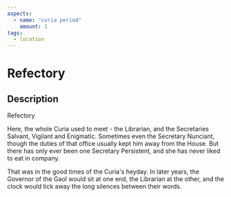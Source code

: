```yaml
---
aspects: 
  - name: "curia period"
    amount: 1
tags:
  - location
---
```


# Refectory

## Description
Refectory

Here, the whole Curia used to meet - the Librarian, and the  Secretaries Salvant, Vigilant and Enigmatic. Sometimes even the Secretary Nunciant, though the duties of that office usually kept him away from the House. But there has only ever been one Secretary Persistent, and she has never liked to eat in company.

That was in the good times of the Curia's heyday. In later years, the Governor of the Gaol would sit at one end, the Librarian at the other, and the clock would tick away the long silences between their words.